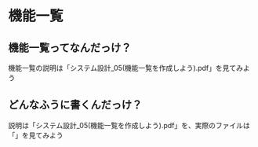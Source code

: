 # 機能一覧

## 機能一覧ってなんだっけ？
機能一覧の説明は「システム設計_05(機能一覧を作成しよう).pdf」を見てみよう

## どんなふうに書くんだっけ？
説明は「システム設計_05(機能一覧を作成しよう).pdf」を、実際のファイルは「」を見てみよう
